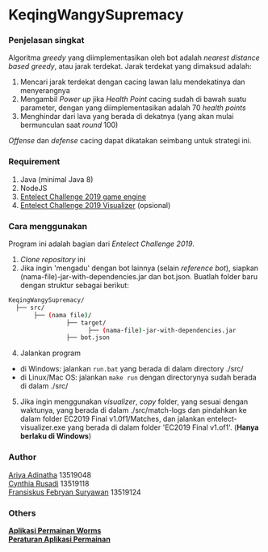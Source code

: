 # KeqingWangySupremacy

### Penjelasan singkat
Algoritma *greedy* yang diimplementasikan oleh bot adalah *nearest distance based greedy*, atau jarak terdekat.
Jarak terdekat yang dimaksud adalah:
1. Mencari jarak terdekat dengan cacing lawan lalu mendekatinya dan menyerangnya
2. Mengambil *Power up* jika *Health Point* cacing sudah di bawah suatu parameter, dengan yang diimplementasikan adalah 70 *health points*
3. Menghindar dari lava yang berada di dekatnya (yang akan mulai bermunculan saat *round* 100)

*Offense* dan *defense* cacing dapat dikatakan seimbang untuk strategi ini.

### Requirement
1. Java (minimal Java 8)
2. NodeJS
3. [Entelect Challenge 2019 game engine](https://github.com/EntelectChallenge/2019-Worms/releases/tag/2019.3.2)
4. [Entelect Challenge 2019 Visualizer](https://github.com/dlweatherhead/entelect-challenge-2019-visualiser/releases/tag/v1.0f1) (opsional)

### Cara menggunakan
Program ini adalah bagian dari _Entelect Challenge 2019_.
1. *Clone repository* ini
2. Jika ingin 'mengadu' dengan bot lainnya (selain *reference bot*), siapkan (nama-file)-jar-with-dependencies.jar dan bot.json. Buatlah folder baru dengan struktur sebagai berikut:
```sh
KeqingWangySupremacy/
  ├── src/
       ├── (nama file)/
                ├── target/
                      ├── (nama-file)-jar-with-dependencies.jar
                ├── bot.json
 ```
4. Jalankan program
* di Windows: jalankan `run.bat` yang berada di dalam directory ./src/
* di Linux/Mac OS: jalankan `make run` dengan directorynya sudah berada di dalam ./src/
5. Jika ingin menggunakan *visualizer*, *copy* folder, yang sesuai dengan waktunya, yang berada di dalam ./src/match-logs dan pindahkan ke dalam folder EC2019 Final v1.0f1/Matches, dan jalankan entelect-visualizer.exe yang berada di dalam folder 'EC2019 Final v1.of1'. (**Hanya berlaku di Windows**)
 
### Author
[Ariya Adinatha](https://github.com/ariyaadinatha) 13519048<br>
[Cynthia Rusadi](https://github.com/cyn-rus) 13519118<br>
[Fransiskus Febryan Suryawan](https://github.com/suggoitanoshi) 13519124

### Others
**[Aplikasi Permainan Worms](https://github.com/EntelectChallenge/2019-Worms/tree/2019.3.2)**<br>
**[Peraturan Aplikasi Permainan](https://github.com/EntelectChallenge/2019-Worms/blob/develop/game-engine/game-rules.md)**
